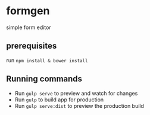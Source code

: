 # formgen
simple form editor

## prerequisites
run `npm install & bower install`

## Running commands
- Run `gulp serve` to preview and watch for changes
- Run `gulp` to build app for production
- Run `gulp serve:dist` to preview the production build
